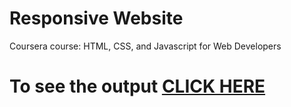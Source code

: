 
# Responsive Website

Coursera course: HTML, CSS, and Javascript for Web Developers

# To see the output [CLICK HERE](https://parul5528.github.io/Responsive-Company-Website/Minor%20Project/home.html)
